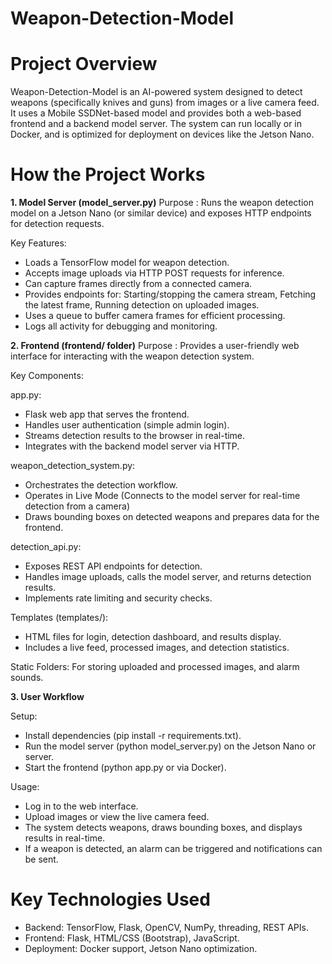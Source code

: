 # Weapon-Detection-Model 

# Project Overview

Weapon-Detection-Model is an AI-powered system designed to detect weapons (specifically knives and guns) from images or a live camera feed. It uses a Mobile SSDNet-based model and provides both a web-based frontend and a backend model server. The system can run locally or in Docker, and is optimized for deployment on devices like the Jetson Nano.

# How the Project Works

**1. Model Server (model_server.py)**
Purpose : Runs the weapon detection model on a Jetson Nano (or similar device) and exposes HTTP endpoints for detection requests.

Key Features:
- Loads a TensorFlow model for weapon detection.
- Accepts image uploads via HTTP POST requests for inference.
- Can capture frames directly from a connected camera.
- Provides endpoints for: Starting/stopping the camera stream, Fetching the latest frame, Running detection on uploaded images.
- Uses a queue to buffer camera frames for efficient processing.
- Logs all activity for debugging and monitoring.

**2. Frontend (frontend/ folder)**
Purpose : Provides a user-friendly web interface for interacting with the weapon detection system.

Key Components: 

app.py:
- Flask web app that serves the frontend.
- Handles user authentication (simple admin login).
- Streams detection results to the browser in real-time.
- Integrates with the backend model server via HTTP.

weapon_detection_system.py:
- Orchestrates the detection workflow.
- Operates in Live Mode (Connects to the model server for real-time detection from a camera)
- Draws bounding boxes on detected weapons and prepares data for the frontend.

detection_api.py:
- Exposes REST API endpoints for detection.
- Handles image uploads, calls the model server, and returns detection results.
- Implements rate limiting and security checks.

Templates (templates/):
- HTML files for login, detection dashboard, and results display.
- Includes a live feed, processed images, and detection statistics.

Static Folders: For storing uploaded and processed images, and alarm sounds.

**3. User Workflow**

Setup:
- Install dependencies (pip install -r requirements.txt).
- Run the model server (python model_server.py) on the Jetson Nano or server.
- Start the frontend (python app.py or via Docker).

Usage:
- Log in to the web interface.
- Upload images or view the live camera feed.
- The system detects weapons, draws bounding boxes, and displays results in real-time.
- If a weapon is detected, an alarm can be triggered and notifications can be sent.

# Key Technologies Used
- Backend: TensorFlow, Flask, OpenCV, NumPy, threading, REST APIs.
- Frontend: Flask, HTML/CSS (Bootstrap), JavaScript.
- Deployment: Docker support, Jetson Nano optimization.
